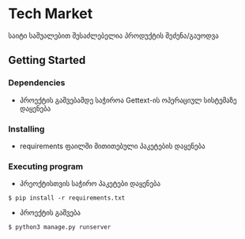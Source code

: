 # Tech Market


საიტი საშუალებით შესაძლებელია პროდუქტის შეძენა/გაუოდვა



## Getting Started

### Dependencies



* პროექტის გაშვებამდე საჭიროა Gettext-ის ოპერაციულ სისტემაზე დაყენება

### Installing

* requirements ფაილში მითითებული პაკეტების დაყენება


### Executing program

* პრეოქტისთვის საჭირო პაკეტები დაყენება
```
$ pip install -r requirements.txt
```
* პროექტის გაშვება
```
$ python3 manage.py runserver
```

[comment]: <> (## Help)

[comment]: <> (Any advise for common problems or issues.)

[comment]: <> (```)

[comment]: <> (command to run if program contains helper info)

[comment]: <> (```)

[comment]: <> (## Authors)

[comment]: <> (Contributors names and contact info)

[comment]: <> (ex. Dominique Pizzie  )

[comment]: <> (ex. [@DomPizzie]&#40;https://twitter.com/dompizzie&#41;)

[comment]: <> (## Version History)

[comment]: <> (* 0.3)

[comment]: <> (    * გამოსწორდა გადახდის პროცესის ხარვეზი)

[comment]: <> (* 0.2)

[comment]: <> (    * გამოსწორდა კალათაში დამატების ხარვეზი)

[comment]: <> (* 0.1)

[comment]: <> (    * პირველი ვერისა)
